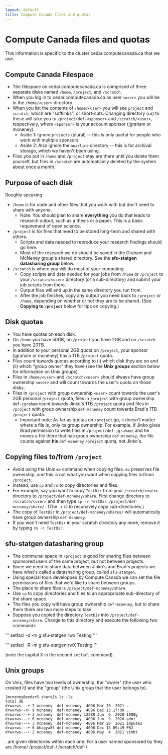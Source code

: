 ```yaml
---
layout: default
title: Compute Canada files and quotas
---
```


# Compute Canada files and quotas

This information is specific to the cluster cedar.computecanada.ca 
that we use.

## Compute Canada Filespace

* The filespace on cedar.computecanada.ca is comprised of three separate disks named `/home`, `/project`, and `/scratch`.
* When you log in to cedar.computecanada.ca 
as user `<user>` you will be in the `/home/<user>` directory.
* When you list the contents of `/home/<user>` you will see `project` and `scratch`, which are "softlinks", or short-cuts. Changing directory (`cd`) to these will take you to `/project/def-<sponsor>` and `/scratch/<user>`, respectively, where `<sponsor>` is your account sponsor (jgraham or mcneney).
    * Aside 1: Ignore `projects` (plural) -- this is only useful for people
    who work with multiple sponsors.
    * Aside 2: Also ignore the `nearline` directory -- this is for archival storage, which we haven't been using.
* Files you put in `/home` and `/project` stay are there until you delete them yourself, but files in `/scratch` are automatically deleted by the system about once a month. 

## Purpose of each disk

Roughly speaking
* `/home` is for code and other files that you work with but don't need to share with anyone.
    * Note: You should plan to share **everything** you do that leads
    to research output, such as a thesis or a paper. This is a basic
    requirement of open science.
* `/project` is for files that need to be stored long-term and shared with others.
    * Scripts and data needed to reproduce your research findings should go here. 
    * Most of the research we do should be saved in the Graham and McNeney group's shared directory. See the **sfu-statgen datasharing group** below.
* `/scratch` is where you will do most of your computing. 
    * Copy scripts and data needed for your jobs from `/home` or `/project` to your `/scratch/<user>` directory (or a sub-directory) and submit your job scripts from there. 
    * Output files will end up in the same directory you run from. 
    * After the job finishes, copy any output you need back to `/project` or `/home`, depending on whether or not they are to be shared. (See **Copying to `/project`** below for tips on copying.)

## Disk quotas

* You have quotas on each disk. 
* On `/home` you have 50GB, on `/project` you have 2GB and on `/scratch` you have 20TB. 
* In addition to your personal 2GB quota on `/project`, your sponsor (jgraham or mcneney) has a 1TB `/project` quota. 
* Files count towards quotas according to (i) which disk they are on and (ii) which "group owner" they have (see the **Unix groups** section below for information on Unix groups).
* Files in `/home/<user>` and `/scratch/<user>` should always have group ownership `<user>` and will count towards the user's quota on those disks.
* Files in `/project` with group ownership `<user>` count towards the user's 2GB personal `/project` quota, files in `/project` with group ownership `def-jgraham` count towards Jinko's 1TB `/project` quota and files in `/project` with group ownership `def-mcneney` count towards Brad's 1TB `/project` quota.
    * Important note: As far as quotas on `/project` go, it doesn't 
    matter where a file is, only
    its group ownership. For example, if Jinko gives Brad permission to 
    write files in `/project/def-jgraham/` and he moves a file there 
    that has group ownership `def-mcneney`, the file counts against 
    **his** `def-mcneney` `/project` quota, not Jinko's.


## Copying files to/from `/project`

* Avoid using the Unix `mv` command when copying files. `mv` preserves file ownership, and this is not what you want when copying files to/from
`/project`. 
* Instead, use `cp` and `rm` to copy directories and files.
* For example, say you want to copy `TestDir` from your `/scratch/<user>`
directory to `/project/def-mcneney/share`. First change directory to
`/scratch/<user>`
and then type `cp -r TestDir /project/def-mcneney/share/.` (The `-r` 
is to recursively copy sub-directories.)
* The copy of  `TestDir` in `/project/def-mcneney/shares/` will
automatically have group ownership `def-mcneney`.
* If you won't need `TestDir` in your scratch directory any more, remove it 
by typing `rm -r TestDir`.


## sfu-statgen datasharing group

* The communal space in `/project` is good for sharing files between
sponsored users of the same project, but not between projects.
* Since we need to share data between Jinko's and Brad's projects
we have what's called a datasharing group, called `sfu-statgen`. 
* Using special tools developped by Compute Canada we can set 
the file permissions of files that we'd like to share between
groups.
* The place to share files is `/project/def-mcneney/share`.
* Use `cp` to copy directories and files to an approprioate 
sub-directory of the share space. 
* The files you copy will have group ownership `def-mcneney`, 
but to share them there are two more steps to take.
* Suppose you copied the directory `TestDir` into
`/project/def-mcneney/share`. Change to this directory
and execute the following two commands

'''
setfacl -d -m g:sfu-statgen:rwx Testing
'''

'''
setfacl -R -m g:sfu-statgen:rwX Testing
'''

(note the capital X in the second `setfacl` command).

## Unix groups 

On Unix, files have two levels of ownership, the "owner" 
(the user who created it) and the "group" 
(the Unix group that the user belongs to).

```
[mcneney@cedar5 share]$ ls -la
total 36
drwxrws---+ 7 mcneney  def-mcneney  4096 Mar 20  2021 .
drwxrws--x+ 9 mcneney  def-mcneney  4096 Dec 13 17:00 ..
drwxrws---+ 3 mcneney  def-mcneney 12288 Jun  6  2020 1000g
drwxrws---+ 6 mcneney  def-mcneney  4096 Jun  9  2020 adni
drwxrws---+ 3 mcneney  def-mcneney  4096 Mar 20  2021 impute2
drwxrws---+ 6 bhagya85 def-mcneney  4096 Dec 13 09:49 PBJ
drwxrws---+ 2 mcneney  def-mcneney  4096 May  4  2021 simht
```


. are given directories within each one. For a user named <user> sponsored by <sponsor> they are
  /home/<user>
 /project/def-<sponsor>/<user>
 /scratch/def-<sponsor>/<user>

